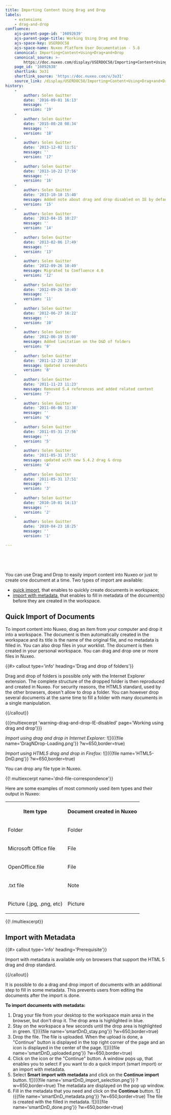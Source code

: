 ```yaml
---
title: Importing Content Using Drag and Drop
labels:
    - extensions
    - drag-and-drop
confluence:
    ajs-parent-page-id: '16092639'
    ajs-parent-page-title: Working Using Drag and Drop
    ajs-space-key: USERDOC58
    ajs-space-name: Nuxeo Platform User Documentation - 5.8
    canonical: Importing+Content+Using+Drag+and+Drop
    canonical_source: >-
        https://doc.nuxeo.com/display/USERDOC58/Importing+Content+Using+Drag+and+Drop
    page_id: '16092638'
    shortlink: 3o31
    shortlink_source: 'https://doc.nuxeo.com/x/3o31'
    source_link: /display/USERDOC58/Importing+Content+Using+Drag+and+Drop
history:
    - 
        author: Solen Guitter
        date: '2016-09-01 16:13'
        message: ''
        version: '19'
    - 
        author: Solen Guitter
        date: '2015-08-28 08:34'
        message: ''
        version: '18'
    - 
        author: Solen Guitter
        date: '2013-12-02 11:51'
        message: ''
        version: '17'
    - 
        author: Solen Guitter
        date: '2013-10-22 17:56'
        message: ''
        version: '16'
    - 
        author: Solen Guitter
        date: '2013-10-18 15:40'
        message: Added note about drag and drop disabled on IE by default
        version: '15'
    - 
        author: Solen Guitter
        date: '2013-04-15 10:27'
        message: ''
        version: '14'
    - 
        author: Solen Guitter
        date: '2013-02-06 17:49'
        message: ''
        version: '13'
    - 
        author: Solen Guitter
        date: '2012-09-26 10:49'
        message: Migrated to Confluence 4.0
        version: '12'
    - 
        author: Solen Guitter
        date: '2012-09-26 10:49'
        message: ''
        version: '11'
    - 
        author: Solen Guitter
        date: '2012-06-27 16:22'
        message: ''
        version: '10'
    - 
        author: Solen Guitter
        date: '2012-06-19 15:00'
        message: Added limitation on the D&D of folders
        version: '9'
    - 
        author: Solen Guitter
        date: '2011-12-23 12:18'
        message: Updated screenshots
        version: '8'
    - 
        author: Solen Guitter
        date: '2011-11-23 11:23'
        message: Removed 5.4 references and added related content
        version: '7'
    - 
        author: Solen Guitter
        date: '2011-06-06 11:38'
        message: ''
        version: '6'
    - 
        author: Solen Guitter
        date: '2011-05-31 17:56'
        message: ''
        version: '5'
    - 
        author: Solen Guitter
        date: '2011-05-31 17:51'
        message: updated with new 5.4.2 drag & drop
        version: '4'
    - 
        author: Solen Guitter
        date: '2011-05-31 17:51'
        message: ''
        version: '3'
    - 
        author: Solen Guitter
        date: '2010-10-01 14:13'
        message: ''
        version: '2'
    - 
        author: Solen Guitter
        date: '2010-04-23 18:25'
        message: ''
        version: '1'

---
```

&nbsp;

&nbsp;

You can use Drag and Drop to easily import content into Nuxeo or just to create one document at a time. Two types of import are available:

*   [quick import](#quick-import-of-documents), that enables to quickly create documents in workspace;
*   [import with metadata](#import-with-metadata), that enables to fill in metadata of the document(s) before they are created in the workspace.

## Quick Import of Documents

To import content into Nuxeo, drag an item from your computer and drop it into a workspace. The document is then automatically created in the workspace and its title is the name of the original file, and no metadata is filled in. You can also drop files in your worklist. The document is then created in your personal workspace.
You can drag and drop one or more files in Nuxeo.

{{#> callout type='info' heading='Drag and drop of folders'}}

Drag and drop of folders is possible only with the Internet Explorer extension. The complete structure of the dropped folder is then reproduced and created in Nuxeo.
For security reasons, the HTML5 standard, used by the other browsers, doesn't allow to drop a folder. You can however drop several documents at the same time to fill a folder with many documents in a single manipulation.

{{/callout}}

{{{multiexcerpt 'warning-drag-and-drop-IE-disabled' page='Working using drag and drop'}}}

_Import using drag and drop in Internet Explorer:_
![]({{file name='DragNDrop-Loading.png'}} ?w=650,border=true)

_Import using HTML5 drag and drop in Firefox:_
![]({{file name='HTML5-DnD.png'}} ?w=650,border=true)

You can drop any file type in Nuxeo.

{{! multiexcerpt name='dnd-file-correspondence'}}

Here are some examples of most commonly used item types and their output in Nuxeo:

<table><tbody><tr><th colspan="1">

Item type

</th><th colspan="1">

Document created in Nuxeo

</th></tr><tr><td colspan="1">

Folder

</td><td colspan="1">

Folder

</td></tr><tr><td colspan="1">

Microsoft Office file

</td><td colspan="1">

File

</td></tr><tr><td colspan="1">

OpenOffice.file

</td><td colspan="1">

File

</td></tr><tr><td colspan="1">

.txt file

</td><td colspan="1">

Note

</td></tr><tr><td colspan="1">

Picture (.jpg, .png, etc)

</td><td colspan="1">

Picture

</td></tr></tbody></table>{{! /multiexcerpt}}

## Import with Metadata

{{#> callout type='info' heading='Prerequisite'}}

Import with metadata is available only on browsers that support the HTML 5 drag and drop standard.

{{/callout}}

It is possible to do a drag and drop import of documents with an additional step to fill in some metadata. This prevents users from editing the documents after the import is done.

**To import documents with metadata:**

1.  Drag your file from your desktop to the workspace main area in the browser, but don't drop it.
    The drop area is highlighted in blue.
2.  Stay on the workspace a few seconds until the drop area is highlighted in green.
    ![]({{file name='smartDnD_stay.png'}} ?w=650,border=true)
3.  Drop the file.
    The file is uploaded. When the upload is done, a "Continue" button is displayed in the top right corner of the page and an icon is displayed in the center of the page.
    ![]({{file name='smartDnD_uploaded.png'}} ?w=650,border=true)
4.  Click on the icon or the "Continue" button.
    A window pops up, that enables you to select if you want to do a quick import (smart import) or an import with metadata.
5.  Select **Smart import with metadata** and click on the **Continue import** button.
    ![]({{file name='smartDnD_import_selection.png'}} ?w=650,border=true)
    The metadata are displayed on the pop up window.
6.  Fill in the metadata that you need and click on the **Continue** button.
    ![]({{file name='smartDnD_metadata.png'}} ?w=650,border=true)
    The file is created with the filled in metadata.
    ![]({{file name='smartDnD_done.png'}} ?w=650,border=true)

&nbsp;
